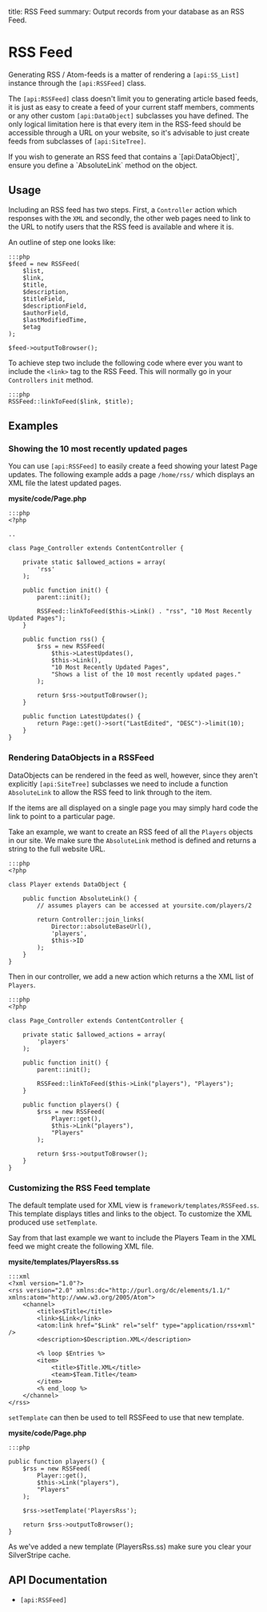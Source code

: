 title: RSS Feed
summary: Output records from your database as an RSS Feed.

# RSS Feed

Generating RSS / Atom-feeds is a matter of rendering a `[api:SS_List]` instance through the `[api:RSSFeed]` class.

The `[api:RSSFeed]` class doesn't limit you to generating article based feeds, it is just as easy to create a feed of 
your current staff members, comments or any other custom `[api:DataObject]` subclasses you have defined. The only
logical limitation here is that every item in the RSS-feed should be accessible through a URL on your website, so it's 
advisable to just create feeds from subclasses of `[api:SiteTree]`.

<div class="warning" markdown="1">
If you wish to generate an RSS feed that contains a `[api:DataObject]`, ensure you define a `AbsoluteLink` method on
the object.
</div>

## Usage

Including an RSS feed has two steps. First, a `Controller` action which responses with the `XML` and secondly, the other 
web pages need to link to the URL to notify users that the RSS feed is available and where it is.

An outline of step one looks like:

	:::php
	$feed = new RSSFeed(
		$list,
		$link,
		$title,
		$description,
		$titleField,
		$descriptionField,
		$authorField,
		$lastModifiedTime,
		$etag
	);

	$feed->outputToBrowser();

To achieve step two include the following code where ever you want to include the `<link>` tag to the RSS Feed. This
will normally go in your `Controllers` `init` method.
	
	:::php
	RSSFeed::linkToFeed($link, $title);

## Examples

### Showing the 10 most recently updated pages

You can use `[api:RSSFeed]` to easily create a feed showing your latest Page updates. The following example adds a page
`/home/rss/` which displays an XML file the latest updated pages.

**mysite/code/Page.php**

	:::php
	<?php
	
	..

	class Page_Controller extends ContentController {

		private static $allowed_actions = array(
			'rss'
		);

		public function init() {
			parent::init();

			RSSFeed::linkToFeed($this->Link() . "rss", "10 Most Recently Updated Pages");
		}

		public function rss() {
			$rss = new RSSFeed(
				$this->LatestUpdates(), 
				$this->Link(), 
				"10 Most Recently Updated Pages", 
				"Shows a list of the 10 most recently updated pages."
			);

			return $rss->outputToBrowser();
		}

		public function LatestUpdates() {
			return Page::get()->sort("LastEdited", "DESC")->limit(10);
		}
	}

### Rendering DataObjects in a RSSFeed

DataObjects can be rendered in the feed as well, however, since they aren't explicitly `[api:SiteTree]` subclasses we 
need to include a function `AbsoluteLink` to allow the RSS feed to link through to the item.

<div class="info">
If the items are all displayed on a single page you may simply hard code the link to point to a particular page.
</div>

Take an example, we want to create an RSS feed of all the `Players` objects in our site. We make sure the `AbsoluteLink`
method is defined and returns a string to the full website URL.

	:::php
	<?php

	class Player extends DataObject {

		public function AbsoluteLink() {
			// assumes players can be accessed at yoursite.com/players/2

			return Controller::join_links(
				Director::absoluteBaseUrl(),
				'players',
				$this->ID
			);
		}
	}

Then in our controller, we add a new action which returns a the XML list of `Players`.

	:::php
	<?php

	class Page_Controller extends ContentController {

		private static $allowed_actions = array(
			'players'
		);

		public function init() {
			parent::init();

			RSSFeed::linkToFeed($this->Link("players"), "Players");
		}

		public function players() {
			$rss = new RSSFeed(
				Player::get(),
				$this->Link("players"),
				"Players"
			);

			return $rss->outputToBrowser();
		}
	}

### Customizing the RSS Feed template

The default template used for XML view is `framework/templates/RSSFeed.ss`. This template displays titles and links to 
the object. To customize the XML produced use `setTemplate`.

Say from that last example we want to include the Players Team in the XML feed we might create the following XML file.

**mysite/templates/PlayersRss.ss**

	:::xml
	<?xml version="1.0"?>
	<rss version="2.0" xmlns:dc="http://purl.org/dc/elements/1.1/" xmlns:atom="http://www.w3.org/2005/Atom">
		<channel>
			<title>$Title</title>
			<link>$Link</link>
			<atom:link href="$Link" rel="self" type="application/rss+xml" />
			<description>$Description.XML</description>

			<% loop $Entries %>
			<item>
				<title>$Title.XML</title>
				<team>$Team.Title</team>
			</item>
			<% end_loop %>
		</channel>
	</rss>

`setTemplate` can then be used to tell RSSFeed to use that new template. 

**mysite/code/Page.php**

	:::php

	public function players() {
		$rss = new RSSFeed(
			Player::get(),
			$this->Link("players"),
			"Players"
		);
	
		$rss->setTemplate('PlayersRss');

		return $rss->outputToBrowser();
	}

<div class="warning">
As we've added a new template (PlayersRss.ss) make sure you clear your SilverStripe cache.
</div>


## API Documentation

* `[api:RSSFeed]`
